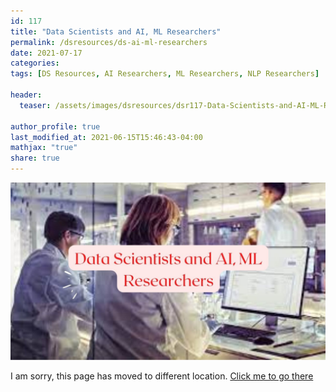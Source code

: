 ```yaml
---
id: 117    
title: "Data Scientists and AI, ML Researchers"
permalink: /dsresources/ds-ai-ml-researchers
date: 2021-07-17
categories:
tags: [DS Resources, AI Researchers, ML Researchers, NLP Researchers]

header:
  teaser: /assets/images/dsresources/dsr117-Data-Scientists-and-AI-ML-Researchers.jpg

author_profile: true
last_modified_at: 2021-06-15T15:46:43-04:00
mathjax: "true"
share: true
---
```


![Data Scientists and AI, ML Researchers](/assets/images/dsresources/dsr117-Data-Scientists-and-AI-ML-Researchers.jpg)

I am sorry, this page has moved to different location. [Click me to go there](/dsblog/ds-ai-ml-researchers)